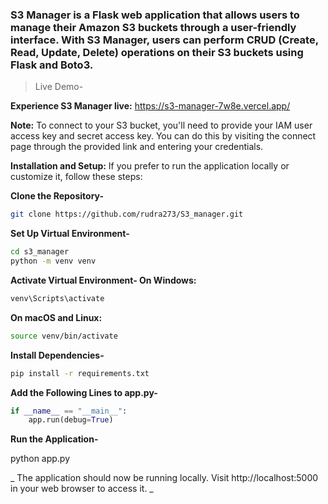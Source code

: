 ### S3 Manager is a Flask web application that allows users to manage their Amazon S3 buckets through a user-friendly interface. With S3 Manager, users can perform CRUD (Create, Read, Update, Delete) operations on their S3 buckets using Flask and Boto3.


> Live Demo-

**Experience S3 Manager live:**  https://s3-manager-7w8e.vercel.app/

**Note:** To connect to your S3 bucket, you'll need to provide your IAM user access key and secret access key. You can do this by visiting the connect page through the provided link and entering your credentials.

**Installation and Setup:**
If you prefer to run the application locally or customize it, follow these steps:


**Clone the Repository-**
```bash
git clone https://github.com/rudra273/S3_manager.git
```

**Set Up Virtual Environment-**
```bash
cd s3_manager
python -m venv venv
```

**Activate Virtual Environment-
On Windows:**
```bash
venv\Scripts\activate
```

**On macOS and Linux:**
```bash
source venv/bin/activate
```

**Install Dependencies-**
```bash
pip install -r requirements.txt
```

**Add the Following Lines to app.py-**

```python
if __name__ == "__main__":
    app.run(debug=True)  
```
  
**Run the Application-**

python app.py

_ The application should now be running locally. Visit http://localhost:5000 in your web browser to access it. _
